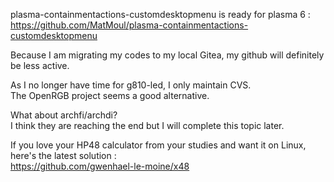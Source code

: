 plasma-containmentactions-customdesktopmenu is ready for plasma 6 :  
https://github.com/MatMoul/plasma-containmentactions-customdesktopmenu

Because I am migrating my codes to my local Gitea, my github will definitely be less active.

As I no longer have time for g810-led, I only maintain CVS.  
The OpenRGB project seems a good alternative.

What about archfi/archdi?  
I think they are reaching the end but I will complete this topic later.


If you love your HP48 calculator from your studies and want it on Linux, here's the latest solution :  
https://github.com/gwenhael-le-moine/x48
